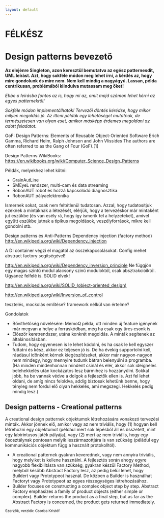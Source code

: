 ```yaml
---
layout: default
---
```


# FÉLKÉSZ

# Design patterns bevezető

**Az elejénre Singleton, azon keresztül bemutatva az egész patternesdit, UML leírást. Azt, hogy sokféle módon meg lehet írni, a kérdés az, hogy mire gondolunk és mire nem. Nem kell mindig a nagyágyú. Lassan, példa centrikusan, problémából kiindulva mutassam meg őket!**

*Ebbe a leírásba fontos az is, hogy mi az, amit majd számon lehet kérni az egyes patternekről!*

*Sokféle módon implementálhatók! Tervezői döntés kérédse, hogy mikor milyen megoldás jó. Az itteni példák egy lehetőséget mutatnak, de természetesen van olyan eset, amikor másképp érdemes megoldani az adott feladatot.*

GoF:
Design Patterns: Elements of Reusable Object-Oriented Software
Erich Gamma, Richard Helm, Ralph Johnson and John Vlissides
The authors are often referred to as the Gang of Four (GoF).[1]


Design Patterns WikiBooks:
https://en.wikibooks.org/wiki/Computer_Science_Design_Patterns


Példák, melyekhez lehet kötni:

  * GrainAutLine
  * SMEyeL rendszer, multi-cam és data streaming
  * RobonAUT robot és hozzá kapcsolódó diagnosztika
  * RobonAUT pályaelektronika

Ismernek sokat, csak nem feltétlenül tudatosan. Azzal, hogy tudatosítjuk ezeknek a mintáknak a létezését, elérjük, hogy a tervezéskor már mintaként jut eszükbe (és van esély rá, hogy így ismerik fel a helyzeteket), amivel együtt eszükbe jutnak a tipikus megoldások, veszélyforrások, mikre kell gondolni stb.

Design patterns és Anti-Patterns
Dependency injection (factory method)
http://en.wikipedia.org/wiki/Dependency_injection

A DI container végzi el magától az összekapcsolásokat. Config mehet abstract factory segítségével!

http://en.wikipedia.org/wiki/Dependency_inversion_principle
Ne függjön egy magas szintű modul alacsony szinű moduloktól, csak absztrakcióiktól. Ugyanez felfelé is. SOLID elvek!

http://en.wikipedia.org/wiki/SOLID_(object-oriented_design)

http://en.wikipedia.org/wiki/Inversion_of_control

tesztelés, mockolás említése? framework nélkül van értelme?

Gondolatok

  * Bővíthetőség növelésére: MemoQ példa, ott minden új feature igénynek már megvan a helye a forráskódban, még ha csak egy üres csonk is.
  * Először keretrendszer, utána konkrét megoldás. A minták segítenek az általánosításban.
  * Tudom, hogy egyenesen is le lehet kódolni, és ha csak le kell egyszer futtatni és kész, akkor ez teljesen jó is. De ha évekig supportolni kell, ráadásul időnként kérnek kiegészítéseket, akkor már nagyon-nagyon nem mindegy, hogy mennyire tudunk bátran belenyúlni a programba. (Ha minden mindenhonnan mindent csinál és elér, akkor sok ideigneles belehekkelés után kockázatos lesz bármihez is hozzányúlni. Sokkal jobb, ha be vannak védve a dolgok a fejlesztők ellen is. Azt fel lehet oldani, de amíg nincs feloldva, addig biztosak lehetünk benne, hogy tényleg nem fordul elő olyan hekkelés, ami megszegi. Hekkelés pedig mindig lesz.)

## Design patterns - Creational patterns

A creational design patternek objektumok létrehozására vonakozó tervezési minták. Akkor jönnek elő, amikor vagy az nem triviális, hogy (1) hogyan kell létrehozni egy objektumot (például mert sok lépésből áll és összetett, mint egy labirintusos játék pályája), vagy (2) mert az nem triviális, hogy egy ősosztálynak pontosan melyik leszármazottjára is van szükség (péládul egy kommunikációs objektum függ a használt protokolltól).

* A creational patternek gyakran keverednek, vagy nem annyira triviális, hogy melyiket is kellene használni. A fejlesztés során ahogy egyre nagyobb flexibilitásra van szükség, gyakran készül Factory Method, melyből később Abstract Factory lesz, az pedig belül lehet, hogy Buildert vagy Prototypeot használ. De közben a Builder is használhat Factoryt vagy Prototypeot az egyes részegységes létrehozásához.
* Builder focuses on constructing a complex object step by step. Abstract Factory emphasizes a family of product objects (either simple or complex). Builder returns the product as a final step, but as far as the Abstract Factory is concerned, the product gets returned immediately.

<small>Szerzők, verziók: Csorba Kristóf</small>
